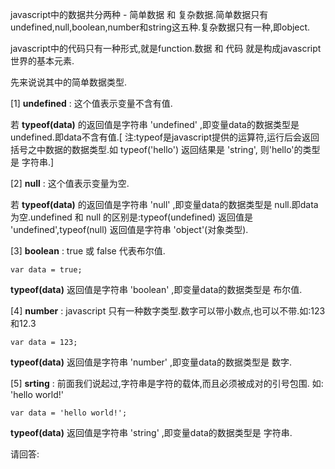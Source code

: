 javascript中的数据共分两种 - 简单数据 和 复杂数据.简单数据只有undefined,null,boolean,number和string这五种.复杂数据只有一种,即object.

javascript中的代码只有一种形式,就是function.数据 和 代码 就是构成javascript世界的基本元素.

先来说说其中的简单数据类型.

[1] **undefined** : 这个值表示变量不含有值.

若 **typeof(data)** 的返回值是字符串 'undefined' ,即变量data的数据类型是 undefined.即data不含有值.[ 注:typeof是javascript提供的运算符,运行后会返回括号之中数据的数据类型.如 typeof('hello') 返回结果是 'string', 则'hello'的类型是 字符串.]

[2] **null** : 这个值表示变量为空.

若 **typeof(data)** 的返回值是字符串 'null' ,即变量data的数据类型是 null.即data为空.undefined 和 null 的区别是:typeof(undefined) 返回值是 'undefined',typeof(null) 返回值是字符串 'object'(对象类型).

[3] **boolean** : true 或 false 代表布尔值.

    var data = true;
    
**typeof(data)** 返回值是字符串 'boolean' ,即变量data的数据类型是 布尔值.

[4] **number** : javascript 只有一种数字类型.数字可以带小数点,也可以不带.如:123 和12.3
 
    var data = 123;
    
**typeof(data)** 返回值是字符串 'number' ,即变量data的数据类型是 数字.

[5] **srting** : 前面我们说起过,字符串是字符的载体,而且必须被成对的引号包围. 如: 'hello world!'

    var data = 'hello world!';
    
**typeof(data)** 返回值是字符串 'string' ,即变量data的数据类型是 字符串.

请回答: